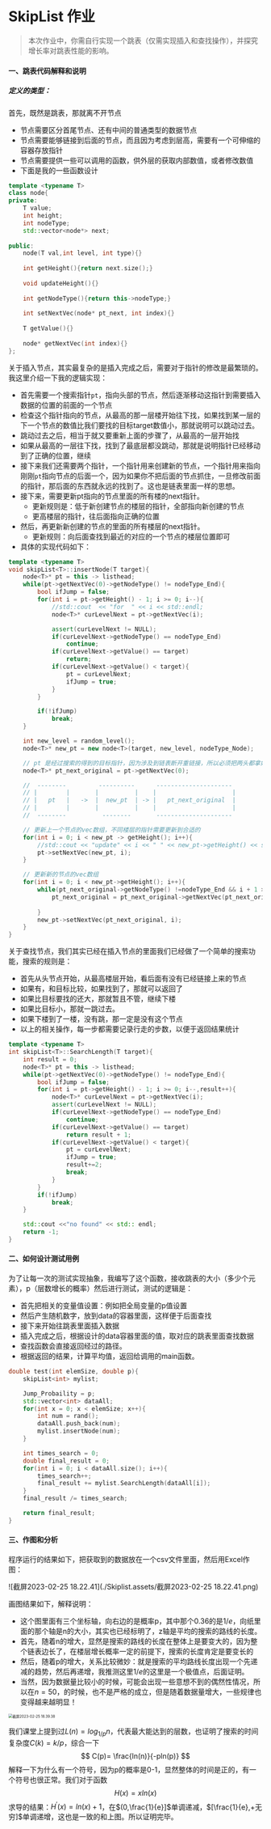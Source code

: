 # SkipList 作业

> 本次作业中，你需自行实现一个跳表（仅需实现插入和查找操作），并探究增长率对跳表性能的影响。

#### 一、跳表代码解释和说明

##### 定义的类型：

首先，既然是跳表，那就离不开节点

- 节点需要区分首尾节点、还有中间的普通类型的数据节点
- 节点需要能够链接到后面的节点，而且因为考虑到层高，需要有一个可伸缩的容器存放指针
- 节点需要提供一些可以调用的函数，供外层的获取内部数值，或者修改数值
- 下面是我的一些函数设计

```c++
template <typename T>
class node{
private:
    T value;
    int height;
    int nodeType;
    std::vector<node*> next;
    
public:
    node(T val,int level, int type){}
  
    int getHeight(){return next.size();}
  
    void updateHeight(){}
  
    int getNodeType(){return this->nodeType;}
  
    int setNextVec(node* pt_next, int index){}
  
    T getValue(){}
  
    node* getNextVec(int index){}
};
```

关于插入节点，其实最复杂的是插入完成之后，需要对于指针的修改是最繁琐的。我这里介绍一下我的逻辑实现：

- 首先需要一个搜索指针`pt`，指向头部的节点，然后逐渐移动这指针到需要插入数据的位置的前面的一个节点
- 检查这个指针指向的节点，从最高的那一层楼开始往下找，如果找到某一层的下一个节点的数值比我们要找的目标target数值小，那就说明可以跳动过去。
- 跳动过去之后，相当于就又要重新上面的步骤了，从最高的一层开始找
- 如果从最高的一层往下找，找到了最底层都没跳动，那就是说明指针已经移动到了正确的位置，继续
- 接下来我们还需要两个指针，一个指针用来创建新的节点，一个指针用来指向刚刚`pt`指向节点的后面一个，因为如果你不把后面的节点抓住，一旦修改前面的指针，那后面的东西就永远的找到了。这也是链表里面一样的思想。
- 接下来，需要更新pt指向的节点里面的所有楼的next指针。
  - 更新规则是：低于新创建节点的楼层的指针，全部指向新创建的节点
  - 更高楼层的指针，往后面指向正确的位置
- 然后，再更新新创建的节点的里面的所有楼层的next指针。
  - 更新规则：向后面查找到最近的对应的一个节点的楼层位置即可
- 具体的实现代码如下：

```cpp
template <typename T>
void skipList<T>::insertNode(T target){
    node<T>* pt = this -> listhead;
    while(pt->getNextVec(0)->getNodeType() != nodeType_End){
        bool ifJump = false;
        for(int i = pt->getHeight() - 1; i >= 0; i--){
            //std::cout  << "for  " << i << std::endl;
            node<T>* curLevelNext = pt->getNextVec(i);

            assert(curLevelNext != NULL);
            if(curLevelNext->getNodeType() == nodeType_End)
                continue;
            if(curLevelNext->getValue() == target)
                return;
            if(curLevelNext->getValue() < target){
                pt = curLevelNext;
                ifJump = true;
            }
        }

        if(!ifJump)
            break;
    }

    int new_level = random_level();
    node<T>* new_pt = new node<T>(target, new_level, nodeType_Node);

    // pt 是经过搜索的得到的目标指针，因为涉及到链表断开重链接，所以必须把两头都拿好！
    node<T>* pt_next_original = pt->getNextVec(0);

    //  --------         ----------      ---------------------
    // |        |       |          |    |                     | 
    // |   pt   |   ->  |  new_pt  | -> |   pt_next_original  |
    // |        |       |          |    |                     |
    //  --------          --------       ---------------------

    // 更新上一个节点的vec数组，不同楼层的指针需要更新到合适的
    for(int i = 0; i < new_pt -> getHeight(); i++){
        //std::cout << "update" << i << " " << new_pt->getHeight() << std::endl;
        pt->setNextVec(new_pt, i);
    }

    // 更新新的节点的vec数组
    for(int i = 0; i < new_pt->getHeight(); i++){
        while(pt_next_original->getNodeType() !=nodeType_End && i + 1 > pt_next_original->getHeight()){
            pt_next_original = pt_next_original->getNextVec(pt_next_original->getHeight() - 1);
            
        }
        new_pt->setNextVec(pt_next_original, i);
    }
}
```

关于查找节点，我们其实已经在插入节点的里面我们已经做了一个简单的搜索功能，搜索的规则是：

- 首先从头节点开始，从最高楼层开始，看后面有没有已经链接上来的节点
- 如果有，和目标比较，如果找到了，那就可以返回了
- 如果比目标要找的还大，那就暂且不管，继续下楼
- 如果比目标小，那就一跳过去。
- 如果下楼到了一楼，没有跳，那一定是没有这个节点
- 以上的相关操作，每一步都需要记录行走的步数，以便于返回结果统计

```cpp
template <typename T>
int skipList<T>::SearchLength(T target){
    int result = 0;
    node<T>* pt = this -> listhead;
    while(pt->getNextVec(0)->getNodeType() != nodeType_End){
        bool ifJump = false;
        for(int i = pt->getHeight() - 1; i >= 0; i--,result++){
            node<T>* curLevelNext = pt->getNextVec(i);
            assert(curLevelNext != NULL);
            if(curLevelNext->getNodeType() == nodeType_End)
                continue;
            if(curLevelNext->getValue() == target)
                return result + 1;
            if(curLevelNext->getValue() < target){
                pt = curLevelNext;
                ifJump = true;
                result+=2;
                break;
            }
        }
        if(!ifJump)
            break;
    }

    std::cout <<"no found" << std:: endl; 
    return -1;
}
```

#### 二、如何设计测试用例

为了让每一次的测试实现抽象，我编写了这个函数，接收跳表的大小（多少个元素），p（层数增长的概率）然后进行测试，测试的逻辑是：

- 首先把相关的变量值设置：例如把全局变量的p值设置
- 然后产生随机数字，放到data的容器里面，这样便于后面查找
- 接下来开始往跳表里面插入数据
- 插入完成之后，根据设计的data容器里面的值，取对应的跳表里面查找数据
- 查找函数会直接返回经过的路径。
- 根据返回的结果，计算平均值，返回给调用的main函数。

```C++
double test(int elemSize, double p){
    skipList<int> mylist;

    Jump_Probaility = p;
    std::vector<int> dataAll;
    for(int x = 0; x < elemSize; x++){
        int num = rand();
        dataAll.push_back(num);
        mylist.insertNode(num);
    }

    int times_search = 0;
    double final_result = 0;
    for(int i = 0; i < dataAll.size(); i++){
        times_search++;
        final_result += mylist.SearchLength(dataAll[i]);
    }
    final_result /= times_search;

    return final_result;
}
```

#### 三、作图和分析

程序运行的结果如下，把获取到的数据放在一个csv文件里面，然后用Excel作图：

![截屏2023-02-25 18.22.41](./Skiplist.assets/截屏2023-02-25 18.22.41.png)

画图结果如下，解释说明：

- 这个图里面有三个坐标轴，向右边的是概率p，其中那个0.36的是$1/e$，向纸里面的那个轴是n的大小，其实也已经标明了，z轴是平均的搜索的路线的长度。
- 首先，随着n的增大，显然是搜索的路线的长度在整体上是要变大的，因为整个链表边长了，在楼层增长概率一定的前提下，搜索的长度肯定是要变长的
- 然后，随着p的增大，关系比较微妙：就是搜索的平均路线长度出现一个先递减的趋势，然后再递增，我推测这里$1/e$的这里是一个极值点，后面证明。
- 当然，因为数据量比较小的时候，可能会出现一些意想不到的偶然性情况，所以在$n=50$，的时候，也不是严格的成立，但是随着数据量增大，一些规律也变得越来越明显！

<img src="./Skiplist.assets/截屏2023-02-25 18.39.38.png" alt="截屏2023-02-25 18.39.38" style="zoom:50%;" />

我们课堂上提到过$L(n)=log_{1/p}n$，代表最大能达到的层数，也证明了搜索的时间复杂度$C(k) = k/p$，综合一下
$$
C(p)= \frac{ln(n)}{-pln(p)}
$$
解释一下为什么有一个符号，因为p的概率是0-1，显然整体的时间是正的，有一个符号也很正常。我们对于函数
$$
H(x)=xln(x)
$$
求导的结果：$H^{'}(x)=ln(x)+1$，在$(0,\frac{1}{e}]$单调递减，$[\frac{1}{e},+无穷]$单调递增，这也是一致的和上图。所以证明完毕。



